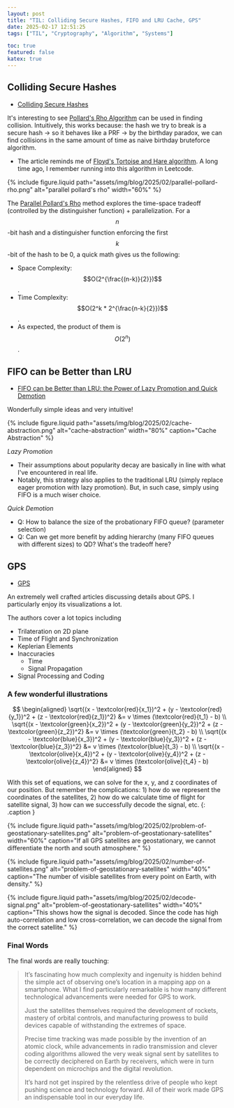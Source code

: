 ```yaml
---
layout: post
title: "TIL: Colliding Secure Hashes, FIFO and LRU Cache, GPS"
date: 2025-02-17 12:51:25
tags: ["TIL", "Cryptography", "Algorithm", "Systems"]

toc: true
featured: false
katex: true
---
```


## Colliding Secure Hashes

- [Colliding Secure Hashes](https://www.da.vidbuchanan.co.uk/blog/colliding-secure-hashes.html)

It's interesting to see [Pollard's Rho Algorithm](https://en.wikipedia.org/wiki/Pollard%27s_rho_algorithm) can be used in finding collision. Intuitively, this works because: the hash we try to break is a secure hash -> so it behaves like a PRF -> by the birthday paradox, we can find collisions in the same amount of time as naive birthday bruteforce algorithm.
- The article reminds me of [Floyd's Tortoise and Hare algorithm](https://en.wikipedia.org/wiki/Cycle_detection#Floyd%27s_tortoise_and_hare). A long time ago, I remember running into this algorithm in Leetcode.

<!-- ![parallel pollard's rho](/assets/img/blog/2025/02/parallel-pollard-rho.png){:width="60%"} -->

{% include figure.liquid path="assets/img/blog/2025/02/parallel-pollard-rho.png" alt="parallel pollard's rho" width="60%" %}

The [Parallel Pollard's Rho](https://ieeexplore.ieee.org/document/8378028) method explores the time-space tradeoff (controlled by the distinguisher function) + parallelization. For a $$n$$-bit hash and a distinguisher function enforcing the first $$k$$-bit of the hash to be 0, a quick math gives us the following:
- Space Complexity: $$O(2^{\frac{(n-k)}{2}})$$.
- Time Complexity: $$O(2^k * 2^{\frac{n-k}{2}})$$.
- As expected, the product of them is $$O(2^n)$$.

## FIFO can be Better than LRU

- [FIFO can be Better than LRU: the Power of Lazy Promotion and Quick Demotion](https://jasony.me/publication/hotos23-qdlp.pdf)

Wonderfully simple ideas and very intuitive!

<!-- ![cache-abstraction](/assets/img/blog/2025/02/cache-abstraction.png){:width="80%"} -->

{% include figure.liquid path="assets/img/blog/2025/02/cache-abstraction.png" alt="cache-abstraction" width="80%" caption="Cache Abstraction" %}

*Lazy Promotion*
- Their assumptions about popularity decay are basically in line with what I've encountered in real life.
- Notably, this strategy also applies to the traditional LRU (simply replace eager promotion with lazy promotion). But, in such case, simply using FIFO is a much wiser choice.

*Quick Demotion*
- Q: How to balance the size of the probationary FIFO queue? (parameter selection)
- Q: Can we get more benefit by adding hierarchy (many FIFO queues with different sizes) to QD? What's the tradeoff here?

## GPS

- [GPS](https://ciechanow.ski/gps/)

An extremely well crafted articles discussing details about GPS. I particularly enjoy its visualizations a lot.

The authors cover a lot topics including
- Trilateration on 2D plane
- Time of Flight and Synchronization
- Keplerian Elements
- Inaccuracies
    - Time
    - Signal Propagation
- Signal Processing and Coding

### A few wonderful illustrations

$$
\begin{aligned}
    \sqrt{(x - \textcolor{red}{x_1})^2 + (y - \textcolor{red}{y_1})^2 + (z - \textcolor{red}{z_1})^2} &= v \times (\textcolor{red}{t_1} - b) \\
    \sqrt{(x - \textcolor{green}{x_2})^2 + (y - \textcolor{green}{y_2})^2 + (z - \textcolor{green}{z_2})^2} &= v \times (\textcolor{green}{t_2} - b) \\
    \sqrt{(x - \textcolor{blue}{x_3})^2 + (y - \textcolor{blue}{y_3})^2 + (z - \textcolor{blue}{z_3})^2} &= v \times (\textcolor{blue}{t_3} - b) \\
    \sqrt{(x - \textcolor{olive}{x_4})^2 + (y - \textcolor{olive}{y_4})^2 + (z - \textcolor{olive}{z_4})^2} &= v \times (\textcolor{olive}{t_4} - b)
\end{aligned}
$$

With this set of equations, we can solve for the x, y, and z coordinates of our position. But remember the complications: 1) how do we represent the coordinates of the satellites, 2) how do we calculate time of flight for satellite signal, 3) how can we successfully decode the signal, etc.
{: .caption }

<!-- ![problem-of-geostationary-satellites](/assets/img/blog/2025/02/problem-of-geostationary-satellites.png){:width="60%"}
If all GPS satellites are geostationary, we cannot differentiate the north and south atmosphere.
{: .caption } -->

{% include figure.liquid path="assets/img/blog/2025/02/problem-of-geostationary-satellites.png" alt="problem-of-geostationary-satellites" width="60%" caption="If all GPS satellites are geostationary, we cannot differentiate the north and south atmosphere." %}

<!-- ![number-of-satellites](/assets/img/blog/2025/02/number-of-satellites.png){:width="60%"}
The number of visible satellites from every point on Earth, with density.
{: .caption } -->

{% include figure.liquid path="assets/img/blog/2025/02/number-of-satellites.png" alt="problem-of-geostationary-satellites" width="40%" caption="The number of visible satellites from every point on Earth, with density." %}

<!-- ![decode-signal](/assets/img/blog/2025/02/decode-signal.png){:width="60%"}
This shows how the signal is decoded. Since the code has high auto-correlation and low cross-correlation, we can decode the signal from the correct satellite.
{: .caption } -->

{% include figure.liquid path="assets/img/blog/2025/02/decode-signal.png" alt="problem-of-geostationary-satellites" width="40%" caption="This shows how the signal is decoded. Since the code has high auto-correlation and low cross-correlation, we can decode the signal from the correct satellite." %}


### Final Words

The final words are really touching:

> It’s fascinating how much complexity and ingenuity is hidden behind the simple act of observing one’s location in a mapping app on a smartphone. What I find particularly remarkable is how many different technological advancements were needed for GPS to work.
>
> Just the satellites themselves required the development of rockets, mastery of orbital controls, and manufacturing prowess to build devices capable of withstanding the extremes of space.
>
> Precise time tracking was made possible by the invention of an atomic clock, while advancements in radio transmission and clever coding algorithms allowed the very weak signal sent by satellites to be correctly deciphered on Earth by receivers, which were in turn dependent on microchips and the digital revolution.
>
> It’s hard not get inspired by the relentless drive of people who kept pushing science and technology forward. All of their work made GPS an indispensable tool in our everyday life.
